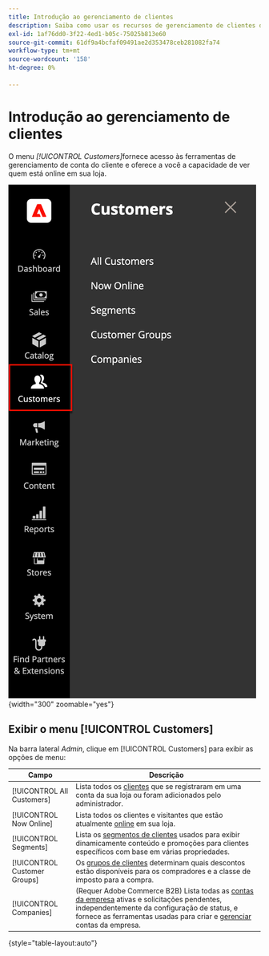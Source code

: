 ```yaml
---
title: Introdução ao gerenciamento de clientes
description: Saiba como usar os recursos de gerenciamento de clientes do Commerce para aprimorar a experiência do cliente em sua loja.
exl-id: 1af76dd0-3f22-4ed1-b05c-75025b813e60
source-git-commit: 61df9a4bcfaf09491ae2d353478ceb281082fa74
workflow-type: tm+mt
source-wordcount: '158'
ht-degree: 0%

---
```


# Introdução ao gerenciamento de clientes

O menu _[!UICONTROL Customers]_&#x200B;fornece acesso às ferramentas de gerenciamento de conta do cliente e oferece a você a capacidade de ver quem está online em sua loja.

![Menu Clientes](assets/admin-menu-customers.png){width="300" zoomable="yes"}

## Exibir o menu [!UICONTROL Customers]

Na barra lateral _Admin_, clique em [!UICONTROL Customers] para exibir as opções de menu:

| Campo | Descrição |
|---|---|
| [!UICONTROL All Customers] | Lista todos os [clientes](../customers/customers-all.md) que se registraram em uma conta da sua loja ou foram adicionados pelo administrador. |
| [!UICONTROL Now Online] | Lista todos os clientes e visitantes que estão atualmente [online](../customers/now-online.md) em sua loja. |
| [!UICONTROL Segments] | Lista os [segmentos de clientes](../customers/customer-segments.md) usados para exibir dinamicamente conteúdo e promoções para clientes específicos com base em várias propriedades. |
| [!UICONTROL Customer Groups] | Os [grupos de clientes](../customers/customer-groups.md) determinam quais descontos estão disponíveis para os compradores e a classe de imposto para a compra. |
| [!UICONTROL Companies] | (Requer Adobe Commerce B2B) Lista todas as [contas da empresa](../b2b/account-companies.md) ativas e solicitações pendentes, independentemente da configuração de status, e fornece as ferramentas usadas para criar e [gerenciar](../b2b/account-company-manage.md) contas da empresa. |

{style="table-layout:auto"}
